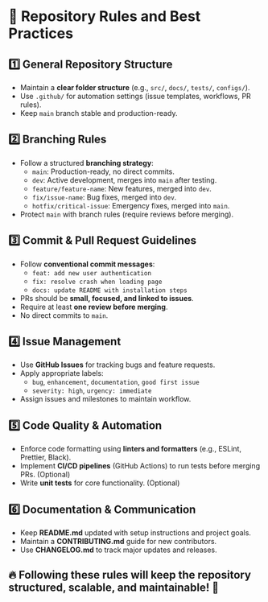 # 📜 Repository Rules and Best Practices

## 1️⃣ General Repository Structure
- Maintain a **clear folder structure** (e.g., `src/`, `docs/`, `tests/`, `configs/`).
- Use `.github/` for automation settings (issue templates, workflows, PR rules).
- Keep `main` branch stable and production-ready.

## 2️⃣ Branching Rules
- Follow a structured **branching strategy**:
  - `main`: Production-ready, no direct commits.
  - `dev`: Active development, merges into `main` after testing.
  - `feature/feature-name`: New features, merged into `dev`.
  - `fix/issue-name`: Bug fixes, merged into `dev`.
  - `hotfix/critical-issue`: Emergency fixes, merged into `main`.
- Protect `main` with branch rules (require reviews before merging).

## 3️⃣ Commit & Pull Request Guidelines
- Follow **conventional commit messages**:
  - `feat: add new user authentication`
  - `fix: resolve crash when loading page`
  - `docs: update README with installation steps`
- PRs should be **small, focused, and linked to issues**.
- Require at least **one review before merging**.
- No direct commits to `main`.

## 4️⃣ Issue Management
- Use **GitHub Issues** for tracking bugs and feature requests.
- Apply appropriate labels:
  - `bug`, `enhancement`, `documentation`, `good first issue`
  - `severity: high`, `urgency: immediate`
- Assign issues and milestones to maintain workflow.

## 5️⃣ Code Quality & Automation
- Enforce code formatting using **linters and formatters** (e.g., ESLint, Prettier, Black).
- Implement **CI/CD pipelines** (GitHub Actions) to run tests before merging PRs. (Optional)
- Write **unit tests** for core functionality. (Optional)

## 6️⃣ Documentation & Communication
- Keep **README.md** updated with setup instructions and project goals.
- Maintain a **CONTRIBUTING.md** guide for new contributors.
- Use **CHANGELOG.md** to track major updates and releases.

## 🔥 Following these rules will keep the repository structured, scalable, and maintainable! 🚀

